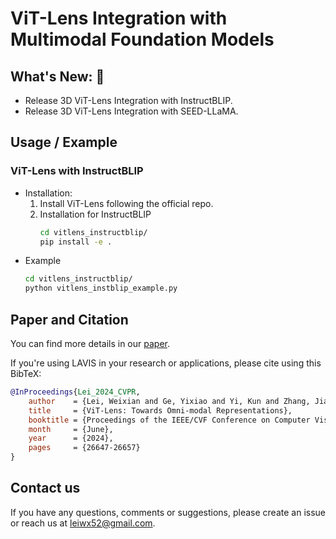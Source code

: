 # ViT-Lens Integration with Multimodal Foundation Models

## What's New: 🎉 
  * Release 3D ViT-Lens Integration with InstructBLIP.
  * Release 3D ViT-Lens Integration with SEED-LLaMA.

## Usage / Example
### ViT-Lens with InstructBLIP
- Installation:
    1. Install ViT-Lens following the official repo.
    2. Installation for InstructBLIP
        ```bash
        cd vitlens_instructblip/
        pip install -e .
        ```
- Example
    ```bash
    cd vitlens_instructblip/
    python vitlens_instblip_example.py
    ```

## Paper and Citation
You can find more details in our [paper](https://arxiv.org/abs/2311.16081).

If you're using LAVIS in your research or applications, please cite using this BibTeX:
```bibtex
@InProceedings{Lei_2024_CVPR,
    author    = {Lei, Weixian and Ge, Yixiao and Yi, Kun and Zhang, Jianfeng and Gao, Difei and Sun, Dylan and Ge, Yuying and Shan, Ying and Shou, Mike Zheng},
    title     = {ViT-Lens: Towards Omni-modal Representations},
    booktitle = {Proceedings of the IEEE/CVF Conference on Computer Vision and Pattern Recognition (CVPR)},
    month     = {June},
    year      = {2024},
    pages     = {26647-26657}
}
```

## Contact us
If you have any questions, comments or suggestions, please create an issue or reach us at leiwx52@gmail.com.